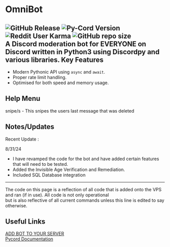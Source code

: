 # OmniBot
![GitHub Release](https://img.shields.io/github/v/release/grandt0ur/Omnipunk)
![Py-Cord Version](https://img.shields.io/pypi/v/py-cord)
![Reddit User Karma](https://img.shields.io/reddit/user-karma/combined/NeoUnmei?style=social)
![GitHub repo size](https://img.shields.io/github/repo-size/metalgearsolid2/Omnipunk)
</br>
A Discord moderation bot for EVERYONE on Discord written in Python3 using Discordpy and various libraries.
Key Features
------------

- Modern Pythonic API using ``async`` and ``await``.
- Proper rate limit handling.
- Optimised for both speed and memory usage.

Help Menu
------------------
snipe/s - This snipes the users last message that was deleted</br>


Notes/Updates
-------------
Recent Update :

8/31/24 

- I have revamped the code for the bot and have added certain features that will need to be tested.  
- Added the Invisible Age Verification and Remediation.
- Included SQL Database integration
-------------

The code on this page is a reflection of all code that is added onto the VPS and ran (if in use). All code is not only operational</br>
but is also reflective of all current commands unless this line is edited to say otherwise.

Useful Links
------------
[ADD BOT TO YOUR SERVER]()</br>
[Pycord Documentation](https://docs.pycord.dev/en/master/index.html)
